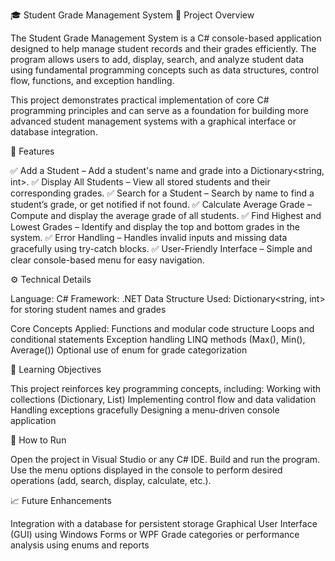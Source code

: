 🎓 Student Grade Management System
📘 Project Overview

The Student Grade Management System is a C# console-based application designed to help manage student records and their grades efficiently. The program allows users to add, display, search, and analyze student data using fundamental programming concepts such as data structures, control flow, functions, and exception handling.

This project demonstrates practical implementation of core C# programming principles and can serve as a foundation for building more advanced student management systems with a graphical interface or database integration.

🧩 Features

✅ Add a Student – Add a student's name and grade into a Dictionary<string, int>.
✅ Display All Students – View all stored students and their corresponding grades.
✅ Search for a Student – Search by name to find a student’s grade, or get notified if not found.
✅ Calculate Average Grade – Compute and display the average grade of all students.
✅ Find Highest and Lowest Grades – Identify and display the top and bottom grades in the system.
✅ Error Handling – Handles invalid inputs and missing data gracefully using try-catch blocks.
✅ User-Friendly Interface – Simple and clear console-based menu for easy navigation.

⚙️ Technical Details

Language: C#
Framework: .NET
Data Structure Used: Dictionary<string, int> for storing student names and grades

Core Concepts Applied:
  Functions and modular code structure
  Loops and conditional statements
  Exception handling
  LINQ methods (Max(), Min(), Average())
  Optional use of enum for grade categorization

🧠 Learning Objectives

This project reinforces key programming concepts, including:
Working with collections (Dictionary, List)
Implementing control flow and data validation
Handling exceptions gracefully
Designing a menu-driven console application

🚀 How to Run

Open the project in Visual Studio or any C# IDE.
Build and run the program.
Use the menu options displayed in the console to perform desired operations (add, search, display, calculate, etc.).

📈 Future Enhancements

Integration with a database for persistent storage
Graphical User Interface (GUI) using Windows Forms or WPF
Grade categories or performance analysis using enums and reports
